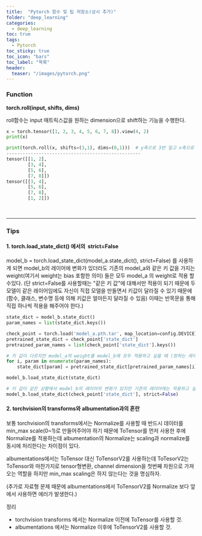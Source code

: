 ```yaml
---
title:  "Pytorch 함수 및 팁 저장소(상시 추가)"
folder: "deep_learning"
categories:
  - deep_learning
toc: true
tags:
  - Pytorch
toc_sticky: true
toc_icon: "bars"
toc_label: "목록"
header:
  teaser: "/images/pytorch.png"
---
```


### **Function**

**torch.roll(input, shifts, dims)**

roll함수는 input 매트릭스값을 원하는 dimension으로 shift하는 기능을 수행한다. 

``` python
x = torch.tensor([1, 2, 3, 4, 5, 6, 7, 8]).view(4, 2)
print(x)

print(torch.roll(x, shifts=(3,1), dims=(0,1)))  # y축으로 3번 밀고 x축으로 1번민다는 의미
--------------------------------------------------
tensor([[1, 2],
        [3, 4],
        [5, 6],
        [7, 8]])
tensor([[3, 4],
        [5, 6],
        [7, 8],
        [1, 2]])
```
<br>

---

### **Tips**

#### **1\. torch.load\_state\_dict() 에서의  strict=False**

model\_b = torch.load\_state\_dict(model\_a.state\_dict(), strict=False) 를 사용하게 되면 model\_b의 레이어에 변화가 있더라도 기존의 model\_a와 같은 키 값을 가지는 weight(여기서 weight는 bias 포함한 의미) 들은 모두 model\_a 의 weight로 적용 할 수있다. (단 strict=False를 사용할때는 "같은 키 값"에 대해서만 적용이 되기 때문에 두 모델이 같은 레이어임에도 자신이 직접 모델을 만들면서 키값이 달라질 수 있기 때문에(함수, 클래스, 변수명 등에 의해 키값은 얼마든지 달라질 수 있음) 이때는 반목문을 통해 직접 하나씩 적용을 해주어야 한다.)

``` python
state_dict = model_b.state_dict()
param_names = list(state_dict.keys())

check_point = torch.load('model_a.pth.tar', map_location=config.DEVICE)
pretrained_state_dict = check_point['state_dict']
pretrained_param_names = list(check_point['state_dict'].keys())

# 키 값이 다르지만 model_a의 weight를 model_b에 모두 적용하고 싶을 때 (원하는 레이어만 적용할 때도 사용)
for i, param in enumerate(param_names):
    state_dict[param] = pretrained_state_dict[pretrained_param_names[i]]

model_b.load_state_dict(state_dict)

# 키 값이 같은 상황에서 model_b의 레이어의 변화가 있지만 기존의 레이어에는 적용하고 싶을 때
model_b.load_state_dict(check_point['state_dict'], strict=False)
```

#### **2\. torchvision의 transforms와 albumentation과의 혼란**

보통 torchvision의 transforms에서는 Normalize를 사용할 때 반드시 데이터를 min\_max scale(0~1)로 만들어주어야 하기 때문에 ToTensor를 먼저 사용한 후에 Normalize를 적용하는데 albumentation의 Normalize는 scaling과 normalize를 동시에 처리한다는 차이점이 있다.

albumentations에서는 ToTensor 대신 ToTensorV2를 사용하는데 ToTesorV2는 ToTensor와 마찬가지로 tensor형변환, channel dimension을 첫번째 차원으로 가져오는 역할을 하지만 min\_max scaling은 하지 않는다는 것을 명심하자.

(추가로 자료형 문제 때문에 albumentations에서 ToTensorV2를 Normalize 보다 앞에서 사용하면 에러가 발생한다.)

정리

-   torchvision transforms 에서는 Normalize 이전에 ToTensor를 사용할 것.
-   albumentations 에서는 Normalize 이후에 ToTensorV2를 사용할 것.
